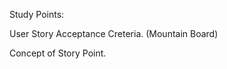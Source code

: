   Study Points:
  
  User Story Acceptance Creteria. (Mountain Board)
  
  Concept of Story Point.
  
  
  
